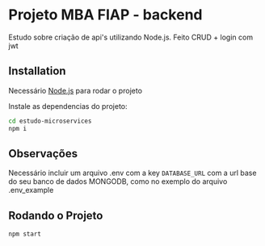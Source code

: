 # Projeto MBA FIAP - backend

Estudo sobre criação de api's utilizando Node.js.
Feito CRUD + login com jwt 


## Installation

Necessário [Node.js](https://nodejs.org/) para rodar o projeto

Instale as dependencias do projeto:

```sh
cd estudo-microservices
npm i
```

## Observações

Necessário incluir um arquivo .env com a key `DATABASE_URL` com a url base do seu banco de dados MONGODB, como no exemplo do arquivo .env_example

## Rodando o Projeto

```sh
npm start
```
